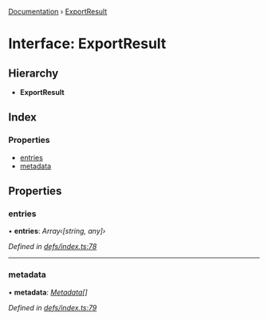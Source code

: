 [Documentation](../README.md) › [ExportResult](exportresult.md)

# Interface: ExportResult

## Hierarchy

* **ExportResult**

## Index

### Properties

* [entries](exportresult.md#entries)
* [metadata](exportresult.md#metadata)

## Properties

###  entries

• **entries**: *Array‹[string, any]›*

*Defined in [defs/index.ts:78](https://github.com/badbatch/cachemap/blob/00de699/packages/core/src/defs/index.ts#L78)*

___

###  metadata

• **metadata**: *[Metadata](metadata.md)[]*

*Defined in [defs/index.ts:79](https://github.com/badbatch/cachemap/blob/00de699/packages/core/src/defs/index.ts#L79)*
